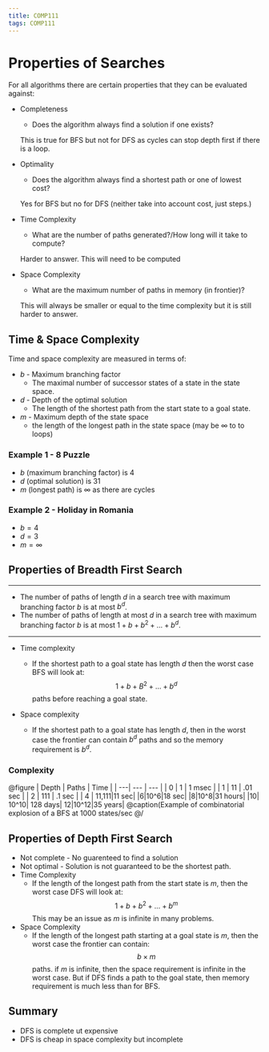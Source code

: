 ```yaml
---
title: COMP111
tags: COMP111
---
```

# Properties of Searches

For all algorithms there are certain properties that they can be evaluated against:

* Completeness
	* Does the algorithm always find a solution if one exists?
	
	This is true for BFS but not for DFS as cycles can stop depth first if there is a loop.
	
* Optimality
	* Does the algorithm always find a shortest path or one of lowest cost?
	
	Yes for BFS but no for DFS (neither take into account cost, just steps.)
	
* Time Complexity
	* What are the number of paths generated?/How long will it take to compute?
	
	Harder to answer. This will need to be computed
	
* Space Complexity
	* What are the maximum number of paths in memory (in frontier)?
	
	This will always be smaller or equal to the time complexity but it is still harder to answer.
	
## Time & Space Complexity

Time and space complexity are measured in terms of:

* $b$ - Maximum branching factor
	* The maximal number of successor states of a state in the state space.
* $d$ - Depth of the optimal solution
	* The length of the shortest path from the start state to a goal state.
* $m$ - Maximum depth of the state space
	* the length of the longest path in the state space (may be $\infty$ to to loops)
	
### Example 1 - 8 Puzzle

* $b$ (maximum branching factor) is 4
* $d$ (optimal solution) is 31
* $m$ (longest path) is $\infty$ as there are cycles

### Example 2 - Holiday in Romania

* $b=4$
* $d=3$
* $m=\infty$

## Properties of Breadth First Search

---
* The number of paths of length $d$ in a search tree with maximum branching factor $b$ is at most $b^d$.
* The number of paths of length at most $d$ in a search tree with maximum branching factor $b$ is at most $1+b+b^2+\ldots + b^d$.

---

* Time complexity
	* If the shortest path to a goal state has length $d$ then the worst case BFS will look at: $$1+b+B^2+\ldots +b^d$$ paths before reaching a goal state.

* Space complexity
	* If the shortest path to a goal state has length $d$, then in the worst case the frontier can contain $b^d$ paths and so the memory requirement is $b^d$.

### Complexity

@figure
| Depth | Paths | Time | 
| ---| --- | --- |
| 0 | 1 | 1 msec |
| 1 | 11 | .01 sec | 
| 2 | 111 | .1 sec | 
| 4 | 11,111|11 sec|
|6|10^6|18 sec|
|8|10^8|31 hours|
|10| 10^10| 128 days|
12|10^12|35 years|
@caption(Example of combinatorial explosion of a BFS at 1000 states/sec
@/

## Properties of Depth First Search

* Not complete - No guarenteed to find a solution
* Not optimal - Solution is not guaranteed to be the shortest path.
* Time Complexity 
	* If the length of the longest path from the start state is $m$, then the worst case DFS will look at: $$1+b+b^2+\ldots +b^m$$ This may be an issue as $m$ is infinite in many problems.
* Space Complexity
	* If the length of the longest path starting at a goal state is $m$, then the worst case the frontier can contain: $$b\times m$$ paths. if $m$ is infinite, then the space requirement is infinite in the worst case. But if DFS finds a path to the goal state, then memory requirement is much less than for BFS.


## Summary

* DFS is complete ut expensive
* DFS is cheap in space complexity but incomplete